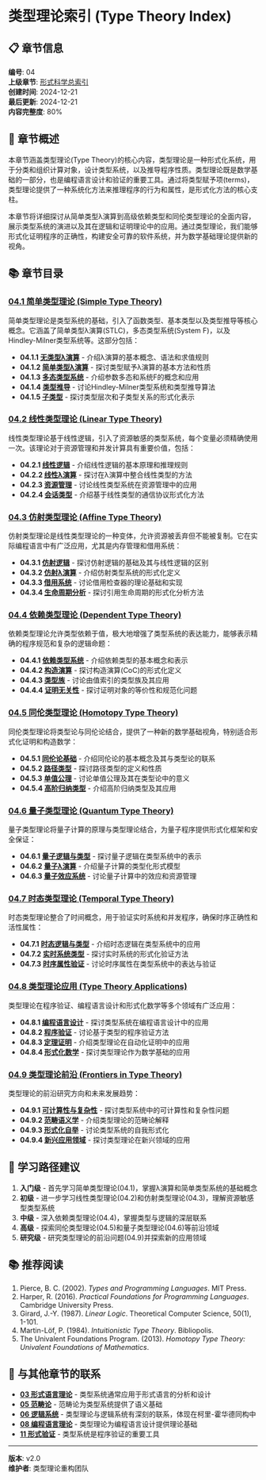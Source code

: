 # 类型理论索引 (Type Theory Index)

## 📋 章节信息

**编号**: 04  
**上级章节**: [形式科学总索引](../00_Index.md)  
**创建时间**: 2024-12-21  
**最后更新**: 2024-12-21  
**内容完整度**: 80%  

## 🎯 章节概述

本章节涵盖类型理论(Type Theory)的核心内容，类型理论是一种形式化系统，用于分类和组织计算对象，设计类型系统，以及推导程序性质。类型理论既是数学基础的一部分，也是编程语言设计和验证的重要工具。通过将类型赋予项(terms)，类型理论提供了一种系统化方法来推理程序的行为和属性，是形式化方法的核心支柱。

本章节将详细探讨从简单类型λ演算到高级依赖类型和同伦类型理论的全面内容，展示类型系统的演进以及其在逻辑和证明理论中的应用。通过类型理论，我们能够形式化证明程序的正确性，构建安全可靠的软件系统，并为数学基础理论提供新的视角。

## 📚 章节目录

### [04.1 简单类型理论 (Simple Type Theory)](04.1_Simple_Type_Theory.md)

简单类型理论是类型系统的基础，引入了函数类型、基本类型以及类型推导等核心概念。它涵盖了简单类型λ演算(STLC)，多态类型系统(System F)，以及Hindley-Milner类型系统等。这部分包括：

- **04.1.1 [无类型λ演算](04.1.1_Untyped_Lambda_Calculus.md)** - 介绍λ演算的基本概念、语法和求值规则
- **04.1.2 [简单类型λ演算](04.1.2_Simply_Typed_Lambda_Calculus.md)** - 探讨类型赋予λ演算的基本方法和性质
- **04.1.3 [多态类型系统](04.1.3_Polymorphic_Type_Systems.md)** - 介绍参数多态和系统F的概念和应用
- **04.1.4 [类型推导](04.1.4_Type_Inference.md)** - 讨论Hindley-Milner类型系统和类型推导算法
- **04.1.5 [子类型](04.1.5_Subtyping.md)** - 探讨类型层次和子类型关系的形式化表示

### [04.2 线性类型理论 (Linear Type Theory)](04.2_Linear_Type_Theory.md)

线性类型理论基于线性逻辑，引入了资源敏感的类型系统，每个变量必须精确使用一次。该理论对于资源管理和并发计算具有重要价值，包括：

- **04.2.1 [线性逻辑](04.2.1_Linear_Logic.md)** - 介绍线性逻辑的基本原理和推理规则
- **04.2.2 [线性λ演算](04.2.2_Linear_Lambda_Calculus.md)** - 探讨在λ演算中整合线性类型的方法
- **04.2.3 [资源管理](04.2.3_Resource_Management.md)** - 讨论线性类型系统在资源管理中的应用
- **04.2.4 [会话类型](04.2.4_Session_Types.md)** - 介绍基于线性类型的通信协议形式化方法

### [04.3 仿射类型理论 (Affine Type Theory)](04.3_Affine_Type_Theory.md)

仿射类型理论是线性类型理论的一种变体，允许资源被丢弃但不能被复制。它在实际编程语言中有广泛应用，尤其是内存管理和借用系统：

- **04.3.1 [仿射逻辑](04.3.1_Affine_Logic.md)** - 探讨仿射逻辑的基础及其与线性逻辑的区别
- **04.3.2 [仿射λ演算](04.3.2_Affine_Lambda_Calculus.md)** - 介绍仿射类型系统的形式化定义
- **04.3.3 [借用系统](04.3.3_Borrowing_System.md)** - 讨论借用检查器的理论基础和实现
- **04.3.4 [生命周期分析](04.3.4_Lifetime_Analysis.md)** - 探讨引用生命周期的形式化分析方法

### [04.4 依赖类型理论 (Dependent Type Theory)](04.4_Dependent_Type_Theory.md)

依赖类型理论允许类型依赖于值，极大地增强了类型系统的表达能力，能够表示精确的程序规范和复杂的逻辑命题：

- **04.4.1 [依赖类型系统](04.4.1_Dependent_Type_System.md)** - 介绍依赖类型的基本概念和表示
- **04.4.2 [构造演算](04.4.2_Calculus_of_Constructions.md)** - 探讨构造演算(CoC)的形式化定义
- **04.4.3 [类型族](04.4.3_Type_Families.md)** - 讨论由值索引的类型族及其应用
- **04.4.4 [证明无关性](04.4.4_Proof_Irrelevance.md)** - 探讨证明对象的等价性和规范化问题

### [04.5 同伦类型理论 (Homotopy Type Theory)](04.5_Homotopy_Type_Theory.md)

同伦类型理论将类型论与同伦论结合，提供了一种新的数学基础视角，特别适合形式化证明和构造数学：

- **04.5.1 [同伦论基础](04.5.1_Homotopy_Foundations.md)** - 介绍同伦论的基本概念及其与类型论的联系
- **04.5.2 [路径类型](04.5.2_Path_Types.md)** - 探讨路径类型的定义和性质
- **04.5.3 [单值公理](04.5.3_Univalence_Axiom.md)** - 讨论单值公理及其在类型论中的意义
- **04.5.4 [高阶归纳类型](04.5.4_Higher_Inductive_Types.md)** - 介绍高阶归纳类型及其应用

### [04.6 量子类型理论 (Quantum Type Theory)](04.6_Quantum_Type_Theory.md)

量子类型理论将量子计算的原理与类型理论结合，为量子程序提供形式化框架和安全保证：

- **04.6.1 [量子逻辑与类型](04.6.1_Quantum_Logic_and_Types.md)** - 探讨量子逻辑在类型系统中的表示
- **04.6.2 [量子λ演算](04.6.2_Quantum_Lambda_Calculus.md)** - 介绍量子计算的类型化形式模型
- **04.6.3 [量子效应系统](04.6.3_Quantum_Effect_Systems.md)** - 讨论量子计算中的效应和资源管理

### [04.7 时态类型理论 (Temporal Type Theory)](04.7_Temporal_Type_Theory.md)

时态类型理论整合了时间概念，用于验证实时系统和并发程序，确保时序正确性和活性属性：

- **04.7.1 [时态逻辑与类型](04.7.1_Temporal_Logic_and_Types.md)** - 介绍时态逻辑在类型系统中的应用
- **04.7.2 [实时系统类型](04.7.2_Real_Time_System_Types.md)** - 探讨实时系统的形式化验证方法
- **04.7.3 [时序属性验证](04.7.3_Temporal_Property_Verification.md)** - 讨论时序属性在类型系统中的表达与验证

### [04.8 类型理论应用 (Type Theory Applications)](04.8_Type_Theory_Applications.md)

类型理论在程序验证、编程语言设计和形式化数学等多个领域有广泛应用：

- **04.8.1 [编程语言设计](04.8.1_Programming_Language_Design.md)** - 探讨类型系统在编程语言设计中的应用
- **04.8.2 [程序验证](04.8.2_Program_Verification.md)** - 讨论基于类型的程序验证方法
- **04.8.3 [定理证明](04.8.3_Theorem_Proving.md)** - 介绍类型理论在自动化证明中的应用
- **04.8.4 [形式化数学](04.8.4_Formalized_Mathematics.md)** - 探讨类型理论作为数学基础的应用

### [04.9 类型理论前沿 (Frontiers in Type Theory)](04.9_Type_Theory_Frontiers.md)

类型理论的前沿研究方向和未来发展趋势：

- **04.9.1 [可计算性与复杂性](04.9.1_Computability_and_Complexity.md)** - 探讨类型系统中的可计算性和复杂性问题
- **04.9.2 [范畴语义学](04.9.2_Categorical_Semantics.md)** - 介绍类型理论的范畴论解释
- **04.9.3 [形式化自举](04.9.3_Formalized_Bootstrapping.md)** - 讨论类型系统的自我形式化
- **04.9.4 [新兴应用领域](04.9.4_Emerging_Applications.md)** - 探讨类型理论在新兴领域的应用

## 📝 学习路径建议

1. **入门级** - 首先学习简单类型理论(04.1)，掌握λ演算和简单类型系统的基础概念
2. **初级** - 进一步学习线性类型理论(04.2)和仿射类型理论(04.3)，理解资源敏感型类型系统
3. **中级** - 深入依赖类型理论(04.4)，掌握类型与逻辑的深层联系
4. **高级** - 探索同伦类型理论(04.5)和量子类型理论(04.6)等前沿领域
5. **研究级** - 研究类型理论的前沿问题(04.9)并探索新的应用领域

## 📚 推荐阅读

1. Pierce, B. C. (2002). *Types and Programming Languages*. MIT Press.
2. Harper, R. (2016). *Practical Foundations for Programming Languages*. Cambridge University Press.
3. Girard, J.-Y. (1987). *Linear Logic*. Theoretical Computer Science, 50(1), 1-101.
4. Martin-Löf, P. (1984). *Intuitionistic Type Theory*. Bibliopolis.
5. The Univalent Foundations Program. (2013). *Homotopy Type Theory: Univalent Foundations of Mathematics*.

## 🔄 与其他章节的联系

- **[03 形式语言理论](../03_Formal_Languages/01_Formal_Languages_Index.md)** - 类型系统通常应用于形式语言的分析和设计
- **[05 范畴论](../05_Category_Theory/01_Category_Theory_Index.md)** - 范畴论为类型系统提供了语义基础
- **[06 逻辑系统](../06_Logic_Systems/01_Logic_Systems_Index.md)** - 类型理论与逻辑系统有深刻的联系，体现在柯里-霍华德同构中
- **[08 编程语言理论](../08_Programming_Language_Theory/01_Programming_Language_Theory_Index.md)** - 类型理论为编程语言设计提供理论基础
- **[11 形式验证](../11_Formal_Verification/01_Formal_Verification_Index.md)** - 类型系统是程序验证的重要工具

---

**版本**: v2.0  
**维护者**: 类型理论重构团队
